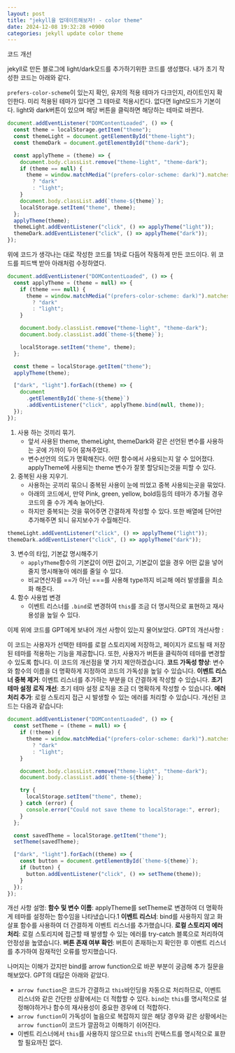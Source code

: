 ```yaml
---
layout: post
title: "jekyll을 업데이트해보자! - color theme"
date: 2024-12-08 19:32:28 +0900
categories: jekyll update color theme
---
```


코드 개선

jekyll로 만든 블로그에 light/dark모드를 추가하기위한 코드를 생성했다. 내가 초기 작성한 코드는 아래와 같다.

`prefers-color-scheme`이 있는지 확인, 유저의 적용 테마가 다크인지, 라이트인지 확인한다.
미리 적용된 테마가 있다면 그 테마로 적용시킨다.
없다면 light모드가 기본이다.
light와 dark버튼이 있으며 해당 버튼을 클릭하면 해당하는 테마로 바뀐다.

```js
document.addEventListener("DOMContentLoaded", () => {
  const theme = localStorage.getItem("theme");
  const themeLight = document.getElementById("theme-light");
  const themeDark = document.getElementById("theme-dark");

  const applyTheme = (theme) => {
    document.body.classList.remove("theme-light", "theme-dark");
    if (theme == null) {
      theme = window.matchMedia("(prefers-color-scheme: dark)").matches
        ? "dark"
        : "light";
    }
    document.body.classList.add(`theme-${theme}`);
    localStorage.setItem("theme", theme);
  };
  applyTheme(theme);
  themeLight.addEventListener("click", () => applyTheme("light"));
  themeDark.addEventListener("click", () => applyTheme("dark"));
});
```

위에 코드가 생각나는 대로 작성한 코드를 1차로 다듬어 작동하게 만든 코드이다.
위 코드를 피드백 받아 아래처럼 수정하였다.

```js
document.addEventListener("DOMContentLoaded", () => {
  const applyTheme = (theme = null) => {
    if (theme === null) {
      theme = window.matchMedia("(prefers-color-scheme: dark)").matches
        ? "dark"
        : "light";
    }

    document.body.classList.remove("theme-light", "theme-dark");
    document.body.classList.add(`theme-${theme}`);

    localStorage.setItem("theme", theme);
  };

  const theme = localStorage.getItem("theme");
  applyTheme(theme);

  ["dark", "light"].forEach((theme) => {
    document
      .getElementById(`theme-${theme}`)
      .addEventListener("click", applyTheme.bind(null, theme));
  });
});
```

1. 사용 하는 것끼리 묶기.
   - 앞서 사용된 theme, themeLight, themeDark와 같은 선언된 변수를 사용하는 곳에 가까이 두어 뭉쳐주었다.
   - 변수선언의 의도가 명확해진다. 어떤 함수에서 사용되는지 알 수 있어졌다. applyTheme에 사용되는 theme 변수가 잘못 할당되는것을 피할 수 있다.
2. 중복된 사용 지우기.
   - 사용하는 곳끼리 묶으니 중복된 사용이 눈에 띄었고 중복 사용되는곳을 묶었다.
   - 아래의 코드에서, 만약 Pink, green, yellow, bold등등의 테마가 추가될 경우 코드의 줄 수가 계속 늘어난다.
   - 하지만 중복되는 것을 묶어주면 간결하게 작성할 수 있다. 또한 배열에 단어만 추가해주면 되니 유지보수가 수월해진다.

```js
themeLight.addEventListener("click", () => applyTheme("light"));
themeDark.addEventListener("click", () => applyTheme("dark"));
```

3. 변수의 타입, 기본값 명시해주기
   - `applyTheme`함수의 기본값이 어떤 값이고, 기본값이 없을 경우 어떤 값을 넣어줄지 명시해놓아 에러를 줄일 수 있다.
   - 비교연산자를 ==가 아닌 ===를 사용해 type까지 비교해 에러 발생률을 최소화 해준다.
4. 함수 사용법 변경
   - 이벤트 리스너를 `.bind`로 변경하여 `this`를 조금 더 명시적으로 표현하고 재사용성을 높일 수 있다.

이제 위에 코드를 GPT에게 보내어 개선 사항이 있는지 물어보았다.
GPT의 개선사항
:

이 코드는 사용자가 선택한 테마를 로컬 스토리지에 저장하고, 페이지가 로드될 때 저장된 테마를 적용하는 기능을 제공합니다. 또한, 사용자가 버튼을 클릭하여 테마를 변경할 수 있도록 합니다. 이 코드의 개선점을 몇 가지 제안하겠습니다.
**코드 가독성 향상**: 변수와 함수의 이름을 더 명확하게 지정하여 코드의 가독성을 높일 수 있습니다.
**이벤트 리스너 중복 제거**: 이벤트 리스너를 추가하는 부분을 더 간결하게 작성할 수 있습니다.
**초기 테마 설정 로직 개선**: 초기 테마 설정 로직을 조금 더 명확하게 작성할 수 있습니다.
**에러 처리 추가**: 로컬 스토리지 접근 시 발생할 수 있는 에러를 처리할 수 있습니다.
개선된 코드는 다음과 같습니다:

```js
document.addEventListener("DOMContentLoaded", () => {
  const setTheme = (theme = null) => {
    if (!theme) {
      theme = window.matchMedia("(prefers-color-scheme: dark)").matches
        ? "dark"
        : "light";
    }

    document.body.classList.remove("theme-light", "theme-dark");
    document.body.classList.add(`theme-${theme}`);

    try {
      localStorage.setItem("theme", theme);
    } catch (error) {
      console.error("Could not save theme to localStorage:", error);
    }
  };

  const savedTheme = localStorage.getItem("theme");
  setTheme(savedTheme);

  ["dark", "light"].forEach((theme) => {
    const button = document.getElementById(`theme-${theme}`);
    if (button) {
      button.addEventListener("click", () => setTheme(theme));
    }
  });
});
```

개선 사항 설명:
**함수 및 변수 이름**: applyTheme를 setTheme로 변경하여 더 명확하게 테마를 설정하는 함수임을 나타냈습니다.1
**이벤트 리스너**: bind를 사용하지 않고 화살표 함수를 사용하여 더 간결하게 이벤트 리스너를 추가했습니다.
**로컬 스토리지 에러 처리**: 로컬 스토리지에 접근할 때 발생할 수 있는 에러를 try-catch 블록으로 처리하여 안정성을 높였습니다.
**버튼 존재 여부 확인**: 버튼이 존재하는지 확인한 후 이벤트 리스너를 추가하여 잠재적인 오류를 방지했습니다.

나머지는 이해가 갔지만 bind를 arrow function으로 바꾼 부분이 궁금해 추가 질문을 해보았다. GPT의 대답은 아래와 같았다.

- `arrow function`은 코드가 간결하고 `this`바인딩을 자동으로 처리하므로, 이벤트 리스너와 같은 간단한 상황에서는 더 적합할 수 있다. `bind`는 `this`를 명시적으로 설정해야하거나 함수의 재사용성이 중요한 경우에 더 적합하다.
- `arrow function`이 가독성이 높음으로 복잡하지 않은 해당 경우와 같은 상황에서는 `arrow function`이 코드가 깔끔하고 이해하기 쉬어진다.
- 이벤트 리스너에서 `this`를 사용하지 않으므로 `this`의 컨텍스트를 명시적으로 표햔할 필요까진 없다.
